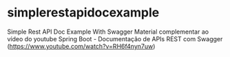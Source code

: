# simplerestapidocexample
Simple Rest API Doc Example With Swagger
Material complementar ao vídeo do youtube Spring Boot - Documentação de APIs REST com Swagger (https://www.youtube.com/watch?v=RH6f4nyn7uw)
